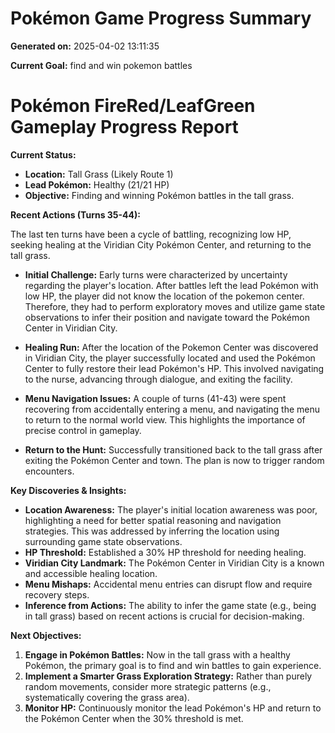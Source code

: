 # Pokémon Game Progress Summary

**Generated on:** 2025-04-02 13:11:35

**Current Goal:** find and win pokemon battles

# Pokémon FireRed/LeafGreen Gameplay Progress Report

**Current Status:**

*   **Location:** Tall Grass (Likely Route 1)
*   **Lead Pokémon:** Healthy (21/21 HP)
*   **Objective:** Finding and winning Pokémon battles in the tall grass.

**Recent Actions (Turns 35-44):**

The last ten turns have been a cycle of battling, recognizing low HP, seeking healing at the Viridian City Pokémon Center, and returning to the tall grass.

*   **Initial Challenge:** Early turns were characterized by uncertainty regarding the player's location. After battles left the lead Pokémon with low HP, the player did not know the location of the pokemon center. Therefore, they had to perform exploratory moves and utilize game state observations to infer their position and navigate toward the Pokémon Center in Viridian City.

*   **Healing Run:** After the location of the Pokemon Center was discovered in Viridian City, the player successfully located and used the Pokémon Center to fully restore their lead Pokémon's HP. This involved navigating to the nurse, advancing through dialogue, and exiting the facility.

*   **Menu Navigation Issues:** A couple of turns (41-43) were spent recovering from accidentally entering a menu, and navigating the menu to return to the normal world view. This highlights the importance of precise control in gameplay.

*   **Return to the Hunt:** Successfully transitioned back to the tall grass after exiting the Pokémon Center and town. The plan is now to trigger random encounters.

**Key Discoveries & Insights:**

*   **Location Awareness:** The player's initial location awareness was poor, highlighting a need for better spatial reasoning and navigation strategies. This was addressed by inferring the location using surrounding game state observations.
*   **HP Threshold:** Established a 30% HP threshold for needing healing.
*   **Viridian City Landmark:** The Pokémon Center in Viridian City is a known and accessible healing location.
*   **Menu Mishaps:**  Accidental menu entries can disrupt flow and require recovery steps.
*   **Inference from Actions:** The ability to infer the game state (e.g., being in tall grass) based on recent actions is crucial for decision-making.

**Next Objectives:**

1.  **Engage in Pokémon Battles:** Now in the tall grass with a healthy Pokémon, the primary goal is to find and win battles to gain experience.
2.  **Implement a Smarter Grass Exploration Strategy:** Rather than purely random movements, consider more strategic patterns (e.g., systematically covering the grass area).
3.  **Monitor HP:** Continuously monitor the lead Pokémon's HP and return to the Pokémon Center when the 30% threshold is met.
